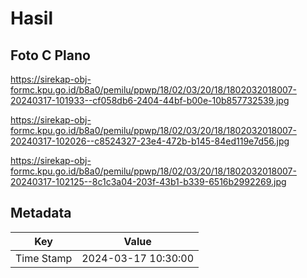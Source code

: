 # Hasil

## Foto C Plano

https://sirekap-obj-formc.kpu.go.id/b8a0/pemilu/ppwp/18/02/03/20/18/1802032018007-20240317-101933--cf058db6-2404-44bf-b00e-10b857732539.jpg

https://sirekap-obj-formc.kpu.go.id/b8a0/pemilu/ppwp/18/02/03/20/18/1802032018007-20240317-102026--c8524327-23e4-472b-b145-84ed119e7d56.jpg

https://sirekap-obj-formc.kpu.go.id/b8a0/pemilu/ppwp/18/02/03/20/18/1802032018007-20240317-102125--8c1c3a04-203f-43b1-b339-6516b2992269.jpg


## Metadata

| Key        | Value               |
| ---------- | ------------------- |
| Time Stamp | 2024-03-17 10:30:00 |



